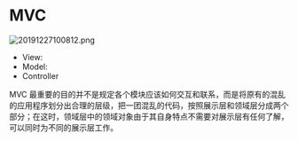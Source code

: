 # MVC

![20191227100812.png](https://self-1253990451.cos.ap-shenzhen-fsi.myqcloud.com/undefined20191227100812.png)

- View:
- Model:
- Controller


MVC 最重要的目的并不是规定各个模块应该如何交互和联系，而是将原有的混乱的应用程序划分出合理的层级，把一团混乱的代码，按照展示层和领域层分成两个部分；在这时，领域层中的领域对象由于其自身特点不需要对展示层有任何了解，可以同时为不同的展示层工作。
